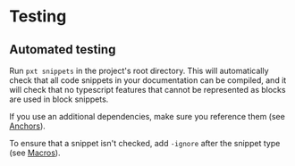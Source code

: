 # Testing

## Automated testing

Run `pxt snippets` in the project's root directory. This will automatically check that all code
snippets in your documentation can be compiled, and it will check that no typescript features 
that cannot be represented as blocks are used in block snippets.

If you use an additional dependencies, make sure you reference them (see [Anchors](/writing-docs/anchors#dependencies)). 

To ensure that a snippet isn't checked, add `-ignore` after the snippet type (see [Macros](/writing-docs/macros#ignore)).